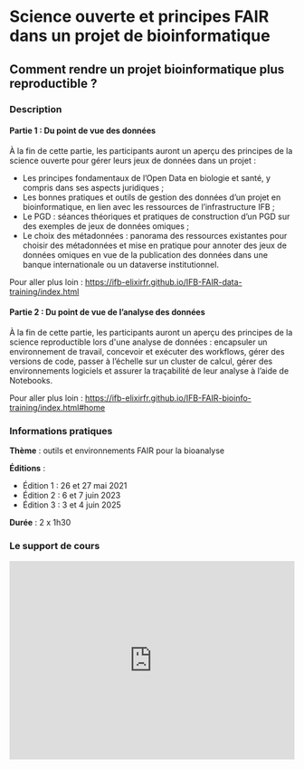 # Science ouverte et principes FAIR dans un projet de bioinformatique

## Comment rendre un projet bioinformatique plus reproductible ?

### Description

#### Partie 1 : Du point de vue des données

À la fin de cette partie, les participants auront un aperçu des principes de la science ouverte pour gérer leurs jeux de données dans un projet :

- Les principes fondamentaux de l’Open Data en biologie et santé, y compris dans ses aspects juridiques ;
- Les bonnes pratiques et outils de gestion des données d’un projet en bioinformatique, en lien avec les ressources de l’infrastructure IFB ;
- Le PGD : séances théoriques et pratiques de construction d’un PGD sur des exemples de jeux de données omiques ;
- Le choix des métadonnées : panorama des ressources existantes pour choisir des métadonnées et mise en pratique pour annoter des jeux de données omiques en vue de la publication des données dans une banque internationale ou un dataverse institutionnel.

Pour aller plus loin : https://ifb-elixirfr.github.io/IFB-FAIR-data-training/index.html

#### Partie 2 : Du point de vue de l’analyse des données

À la fin de cette partie, les participants auront un aperçu des principes de la science reproductible lors d'une analyse de données : encapsuler un environnement de travail, concevoir et exécuter des workflows, gérer des versions de code, passer à l’échelle sur un cluster de calcul, gérer des environnements logiciels et assurer la traçabilité de leur analyse à l’aide de Notebooks.

Pour aller plus loin : https://ifb-elixirfr.github.io/IFB-FAIR-bioinfo-training/index.html#home 

### Informations pratiques

**Thème** : outils et environnements FAIR pour la bioanalyse

**Éditions** : 

- Édition 1 : 26 et 27 mai 2021
- Édition 2 : 6 et 7 juin 2023
- Édition 3 : 3 et 4 juin 2025

**Durée** : 2 x 1h30

### Le support de cours

<iframe src="https://widgets.figshare.com/articles/29125982/embed?show_title=1" width="100%" height="351" allowfullscreen frameborder="0"></iframe>
